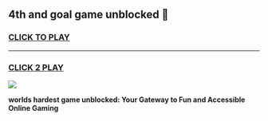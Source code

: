 
## 4th and goal game unblocked 👋
<h3>
<a href="https://premium.freeplayer.one?title=4th_and_goal_game_unblocked&ref=13F">CLICK TO PLAY</a></h3>
<hr>

<h3>
<a href="https://premium.freeplayer.one?title=4th_and_goal_game_unblocked&ref=13F">CLICK 2 PLAY</a>
  
</h3>

<a href="https://premium.freeplayer.one?title=4th_and_goal_game_unblocked&ref=12F/"><img src="https://clearcache.store/games.png"></a>


**worlds hardest game unblocked: Your Gateway to Fun and Accessible Online Gaming**
